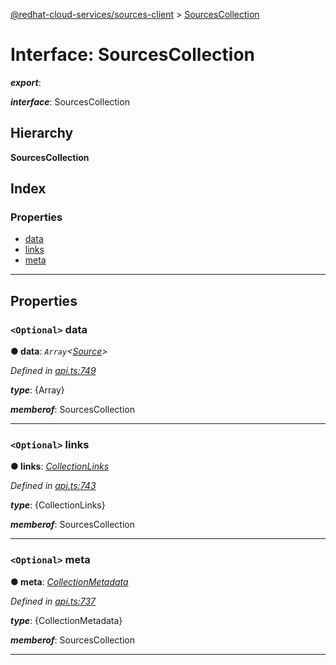 [@redhat-cloud-services/sources-client](../README.md) > [SourcesCollection](../interfaces/sourcescollection.md)

# Interface: SourcesCollection

*__export__*: 

*__interface__*: SourcesCollection

## Hierarchy

**SourcesCollection**

## Index

### Properties

* [data](sourcescollection.md#data)
* [links](sourcescollection.md#links)
* [meta](sourcescollection.md#meta)

---

## Properties

<a id="data"></a>

### `<Optional>` data

**● data**: *`Array`<[Source](source.md)>*

*Defined in [api.ts:749](https://github.com/RedHatInsights/javascript-clients/blob/master/packages/sources/api.ts#L749)*

*__type__*: {Array}

*__memberof__*: SourcesCollection

___
<a id="links"></a>

### `<Optional>` links

**● links**: *[CollectionLinks](collectionlinks.md)*

*Defined in [api.ts:743](https://github.com/RedHatInsights/javascript-clients/blob/master/packages/sources/api.ts#L743)*

*__type__*: {CollectionLinks}

*__memberof__*: SourcesCollection

___
<a id="meta"></a>

### `<Optional>` meta

**● meta**: *[CollectionMetadata](collectionmetadata.md)*

*Defined in [api.ts:737](https://github.com/RedHatInsights/javascript-clients/blob/master/packages/sources/api.ts#L737)*

*__type__*: {CollectionMetadata}

*__memberof__*: SourcesCollection

___

